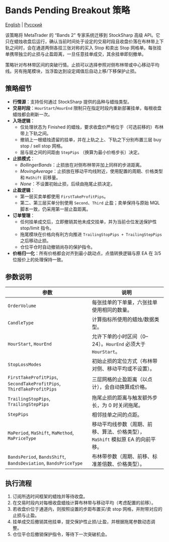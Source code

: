 # Bands Pending Breakout 策略
[English](README.md) | [Русский](README_ru.md)

该策略将 MetaTrader 的 “Bands 2” 专家系统迁移到 StockSharp 高级 API。它只在蜡烛收盘后运行，确认当前时间处于设定的交易时段且收盘价落在布林带上下轨之间时，会在通道两侧各挂三张对称的买入 Stop 和卖出 Stop 网格单。每张挂单携带独立的止损与止盈距离，一旦任意挂单成交，其余挂单即刻撤单。

策略针对布林带区间的突破行情。止损可以选择参照对侧布林带或中心移动平均线。另有拖尾模块，当浮盈达到设定阈值后自动上移/下移保护止损。

## 策略细节

- **行情源**：支持任何通过 StockSharp 提供的品种与蜡烛类型。
- **交易时段**：`HourStart`/`HourEnd` 限制只在指定时段内重新部署挂单，每根收盘蜡烛都会刷新一次。
- **入场逻辑**：
  - 仅处理状态为 Finished 的蜡烛，要求收盘价严格位于（可选前移的）布林带上下轨之间。
  - 撤销上一根蜡烛遗留的挂单，并在上轨之上、下轨之下分别布置三层 buy stop / sell stop 网格。
  - 层与层之间的间距由 `StepPips` （换算为最小价格步长）决定。
- **止损模式**：
  - *BollingerBands*：止损放在对侧布林带并加上同样的步进距离。
  - *MovingAverage*：止损放在移动平均线附近，使用配置的周期、价格类型和 `MaShift` 前移量。
  - *None*：不设置初始止损，后续由拖尾止损决定。
- **止盈逻辑**：
  - 第一层买卖单都使用 `FirstTakeProfitPips`。
  - 第二、第三层买单分别使用 `Second`、`Third` 止盈；卖单保持与原始 MQL 脚本一致，仍采用第一层止盈距离。
- **订单管理**：
  - 任何挂单成交后，立即撤销其他未成交挂单，并为当前仓位发送保护性 stop/limit 指令。
  - 拖尾模块在价格向有利方向推进 `TrailingStopPips + TrailingStepPips` 之后移动止损。
  - 仓位平仓时自动撤销尚存的保护指令。
- **价格归一化**：所有价格都会对齐到最小跳动点，点值转换逻辑与原 EA 在 3/5 位报价上的处理保持一致。

## 参数说明

| 参数 | 说明 |
|------|------|
| `OrderVolume` | 每张挂单的下单量，六张挂单使用相同的数量。 |
| `CandleType` | 计算指标所使用的蜡烛/数据类型。 |
| `HourStart`, `HourEnd` | 允许下单的小时区间（0–24）。`HourEnd` 必须大于 `HourStart`。 |
| `StopLossModes` | 初始止损的定位方式（布林带对侧、移动平均或不设置）。 |
| `FirstTakeProfitPips`, `SecondTakeProfitPips`, `ThirdTakeProfitPips` | 三层网格的止盈距离（以点计），会自动换算成价格。 |
| `TrailingStopPips`, `TrailingStepPips` | 拖尾止损的距离与触发额外步长，为 0 时关闭拖尾。 |
| `StepPips` | 相邻挂单之间的点距。 |
| `MaPeriod`, `MaShift`, `MaMethod`, `MaPriceType` | 移动平均线参数（周期、前移、算法、价格类型），`MaShift` 模拟原 EA 的向前平移。 |
| `BandsPeriod`, `BandsShift`, `BandsDeviation`, `BandsPriceType` | 布林带参数（周期、前移、标准差倍数、价格类型）。 |

## 执行流程

1. 订阅所选时间框架的蜡烛并等待收盘。
2. 在交易时段内对每根收盘蜡烛计算布林带与移动平均（考虑配置的前移）。
3. 若收盘价位于通道内，则按照设置的步距布置买/卖 stop 网格，并附带对应的止损与止盈。
4. 挂单成交后撤销其他挂单，提交保护性止损/止盈，并根据拖尾参数动态调整。
5. 仓位平仓后撤销保护指令，等待下一次突破机会。
